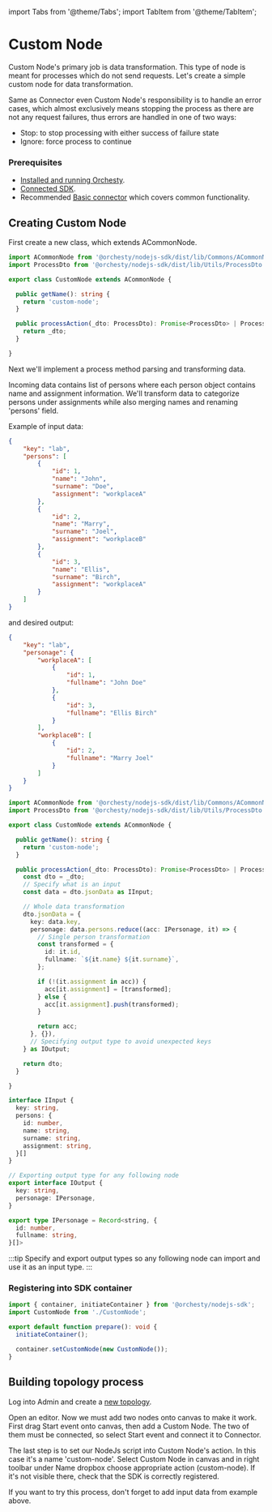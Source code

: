 import Tabs from '@theme/Tabs';
import TabItem from '@theme/TabItem';

# Custom Node

Custom Node's primary job is data transformation. This type of node is meant for processes
which do not send requests. Let's create a simple custom node for data transformation.

Same as Connector even Custom Node's responsibility is to handle an error cases,
which almost exclusively means stopping the process as there are not any request failures,
thus errors are handled in one of two ways: 

- Stop: to stop processing with either success of failure state
- Ignore: force process to continue

### Prerequisites

- [Installed and running Orchesty](../get-started/installation).
- [Connected SDK](SDK-settings).
- Recommended [Basic connector](basic-connector) which covers common functionality.

## Creating Custom Node

First create a new class, which extends ACommonNode.

<Tabs>
<TabItem value="typescript" label="Typescript">

```typescript
import ACommonNode from '@orchesty/nodejs-sdk/dist/lib/Commons/ACommonNode';
import ProcessDto from '@orchesty/nodejs-sdk/dist/lib/Utils/ProcessDto';

export class CustomNode extends ACommonNode {

  public getName(): string {
    return 'custom-node';
  }

  public processAction(_dto: ProcessDto): Promise<ProcessDto> | ProcessDto {
    return _dto;
  }

}
```
</TabItem>
</Tabs>


Next we'll implement a process method parsing and transforming data.

Incoming data contains list of persons where each person object contains name
and assignment information. We'll transform data to categorize persons under assignments
while also merging names and renaming 'persons' field.

Example of input data:

<Tabs>
<TabItem value="json" label="JSON">

```json
{
    "key": "lab",
    "persons": [
        {
            "id": 1,
            "name": "John",
            "surname": "Doe",
            "assignment": "workplaceA"
        },
        {
            "id": 2,
            "name": "Marry",
            "surname": "Joel",
            "assignment": "workplaceB"
        },
        {
            "id": 3,
            "name": "Ellis",
            "surname": "Birch",
            "assignment": "workplaceA"
        }
    ]
}
```
</TabItem>
</Tabs>


and desired output:

<Tabs>
<TabItem value="json" label="JSON">

```json
{
    "key": "lab",
    "personage": {
        "workplaceA": [
            {
                "id": 1,
                "fullname": "John Doe"
            },
            {
                "id": 3,
                "fullname": "Ellis Birch"
            }
        ],
        "workplaceB": [
            {
                "id": 2,
                "fullname": "Marry Joel"
            }
        ]
    }
}
```
</TabItem>
</Tabs>


<Tabs>
<TabItem value="typescript" label="Typescript">

```typescript
import ACommonNode from '@orchesty/nodejs-sdk/dist/lib/Commons/ACommonNode';
import ProcessDto from '@orchesty/nodejs-sdk/dist/lib/Utils/ProcessDto';

export class CustomNode extends ACommonNode {

  public getName(): string {
    return 'custom-node';
  }

  public processAction(_dto: ProcessDto): Promise<ProcessDto> | ProcessDto {
    const dto = _dto;
    // Specify what is an input
    const data = dto.jsonData as IInput;

    // Whole data transformation
    dto.jsonData = {
      key: data.key,
      personage: data.persons.reduce((acc: IPersonage, it) => {
        // Single person transformation
        const transformed = {
          id: it.id,
          fullname: `${it.name} ${it.surname}`,
        };

        if (!(it.assignment in acc)) {
          acc[it.assignment] = [transformed];
        } else {
          acc[it.assignment].push(transformed);
        }

        return acc;
      }, {}),
      // Specifying output type to avoid unexpected keys
    } as IOutput;

    return dto;
  }

}

interface IInput {
  key: string,
  persons: {
    id: number,
    name: string,
    surname: string,
    assignment: string,
  }[]
}

// Exporting output type for any following node
export interface IOutput {
  key: string,
  personage: IPersonage,
}

export type IPersonage = Record<string, {
  id: number,
  fullname: string,
}[]>
```
</TabItem>
</Tabs>


:::tip
Specify and export output types so any following node can import and use it as an input type.
:::

### Registering into SDK container

<Tabs>
<TabItem value="typescript" label="Typescript">

```typescript
import { container, initiateContainer } from '@orchesty/nodejs-sdk';
import CustomNode from './CustomNode';

export default function prepare(): void {
  initiateContainer();

  container.setCustomNode(new CustomNode());
}
```
</TabItem>
</Tabs>


## Building topology process

Log into Admin and create a [new topology](../admin/admin.md).

Open an editor. Now we must add two nodes onto canvas to make it work.
First drag Start event onto canvas, then add a Custom Node. The two of them must be connected,
so select Start event and connect it to Connector.

The last step is to set our NodeJs script into Custom Node's action.
In this case it's a name 'custom-node'. Select Custom Node in canvas
and in right toolbar under Name dropbox choose appropriate action (custom-node).
If it's not visible there, check that the SDK is correctly registered.

If you want to try this process, don't forget to add input data from example above.
